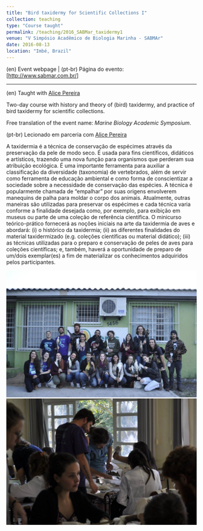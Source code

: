```yaml
---
title: "Bird taxidermy for Scientific Collections I"
collection: teaching
type: "Course taught"
permalink: /teaching/2016_SABMar_taxidermy1
venue: "V Simpósio Acadêmico de Biologia Marinha - SABMAr"
date: 2016-08-13
location: "Imbé, Brazil"
---
```


(en) Event webpage | (pt-br) Página do evento: [http://www.sabmar.com.br/]

----

(en) Taught with [Alice Pereira](https://www.researchgate.net/profile/Alice-Pereira-6)

Two-day course with history and theory of (bird) taxidermy, and practice of bird taxidermy for scientific collections.

Free translation of the event name: *Marine Biology Academic Symposium*.


(pt-br) Lecionado em parceria com [Alice Pereira](https://www.researchgate.net/profile/Alice-Pereira-6)

A taxidermia é a técnica de conservação de espécimes através da preservação da pele de modo seco. É usada para fins científicos, didáticos e artísticos, trazendo uma nova função para organismos que perderam sua atribuição ecológica. É uma importante ferramenta para auxiliar a classificação da diversidade (taxonomia) de vertebrados, além de servir como ferramenta de educação ambiental e como forma de conscientizar a sociedade sobre a necessidade de conservação das espécies. A técnica é popularmente chamada de “empalhar” por suas origens envolverem manequins de palha para moldar o corpo dos animais. Atualmente, outras maneiras são utilizadas para preservar os espécimes e cada técnica varia conforme a finalidade desejada como, por exemplo, para exibição em museus ou parte de uma coleção de referência científica. O minicurso teórico-prático fornecerá as noções iniciais na arte da taxidermia de aves e abordará: (i) o histórico da taxidermia; (ii) as diferentes finalidades do material taxidermizado (e.g. coleções científicas ou material didático); (iii) as técnicas utilizadas para o preparo e conservação de peles de aves para coleções científicas; e, também, haverá a oportunidade de preparo de um/dois exemplar(es) a fim de materializar os conhecimentos adquiridos pelos participantes.

![](/images/2016_sabmar_taxidermy.jpg)
![](/images/2016_sabmar_taxidermy3.jpg)
